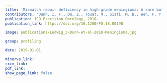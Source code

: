 ```yaml
---
title: 'Mismatch repair deficiency in high-grade meningioma: A rare but recurrent event associated with dramatic immune activation and clinical response to PD-1 blockade.'
contributors: 'Dunn, I. F., Du, Z., Touat, M., Sisti, M. B., Wen, P. Y., Umeton, R., Dubuc, A. M., Ducar, M., ... & Reardon, D.A. (2018).'
publication: JCO Precision Oncology, 2018.
publication_link: https://doi.org/10.1200/PO.18.00190

image: publications/Ludwig_3-Dunn-et-al-2018-Meningioma.jpg

group: profiling

date: 2019-01-01

minerva_link:
rxiv_link:
pdf_link:
show_page_link: false
---
```

